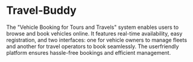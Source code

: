 # Travel-Buddy
 The "Vehicle Booking for Tours and Travels" system enables users to browse and book vehicles online. It features real-time availability, easy registration, and two interfaces: one for vehicle owners to manage fleets and another for travel operators to book seamlessly. The userfriendly platform ensures hassle-free bookings and efficient management.
